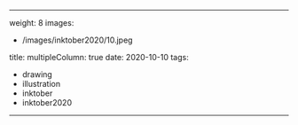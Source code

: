 
---
weight: 8
images:
- /images/inktober2020/10.jpeg

title:
multipleColumn: true
date: 2020-10-10
tags:
- drawing
- illustration
- inktober
- inktober2020
---

